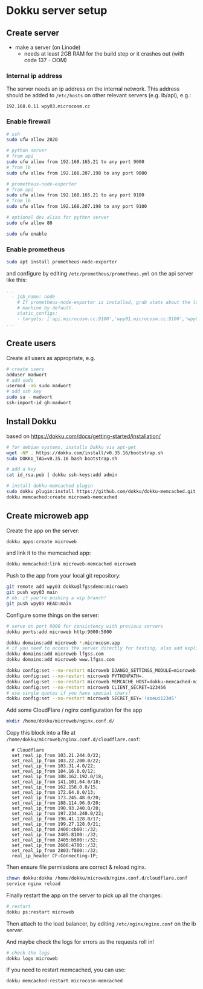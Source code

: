 # Dokku server setup

## Create server

* make a server (on Linode)
  * needs at least 2GB RAM for the build step or it crashes out (with code 137 - OOM)

### Internal ip address

The server needs an ip address on the internal network. This address should be added to `/etc/hosts` on other relevant servers (e.g. lb/api), e.g.:

```
192.168.0.11 wpy03.microcosm.cc
```

### Enable firewall

```bash
# ssh
sudo ufw allow 2020

# python server
# from api
sudo ufw allow from 192.168.165.21 to any port 9000
# from lb
sudo ufw allow from 192.168.207.198 to any port 9000

# prometheus-node-exporter
# from api
sudo ufw allow from 192.168.165.21 to any port 9100
# from lb
sudo ufw allow from 192.168.207.198 to any port 9100

# optional dev alias for python server
sudo ufw allow 80

sudo ufw enable
```

### Enable prometheus

```bash
sudo apt install prometheus-node-exporter
```

and configure by editing `/etc/prometheus/prometheus.yml` on the api server like this:

```yaml
...
  - job_name: node
    # If prometheus-node-exporter is installed, grab stats about the local
    # machine by default.
    static_configs:
    - targets: ['api.microcosm.cc:9100','wpy01.microcosm.cc:9100','wpy02.microcosm.cc:9100','wpy03.microcosm.cc:9100']
...
```


## Create users

Create all users as appropriate, e.g.

```bash
# create users
adduser madwort
# add sudo
usermod -aG sudo madwort
# add ssh key
sudo su - madwort
ssh-import-id gh:madwort
```

## Install Dokku

based on https://dokku.com/docs/getting-started/installation/

```bash
# for debian systems, installs Dokku via apt-get
wget -NP . https://dokku.com/install/v0.35.16/bootstrap.sh
sudo DOKKU_TAG=v0.35.16 bash bootstrap.sh

# add a key
cat id_rsa.pub | dokku ssh-keys:add admin

# install dokku-memcached plugin
sudo dokku plugin:install https://github.com/dokku/dokku-memcached.git --name memcached
dokku memcached:create microweb-memcached
```

## Create microweb app

Create the app on the server:

```bash
dokku apps:create microweb
```

and link it to the memcached app:

```bash
dokku memcached:link microweb-memcached microweb
```

Push to the app from your local git repository:

```bash
git remote add wpy03 dokku@lfgssdemo:microweb
git push wpy03 main
# nb. if you're pushing a wip branch!
git push wpy03 HEAD:main
```

Configure some things on the server:

```bash
# serve on port 9000 for consistency with previous servers
dokku ports:add microweb http:9000:5000

dokku domains:add microweb *.microcosm.app
# if you need to access the server directly for testing, also add explicit lfgss domains
dokku domains:add microweb lfgss.com
dokku domains:add microweb www.lfgss.com

dokku config:set --no-restart microweb DJANGO_SETTINGS_MODULE=microweb.settings
dokku config:set --no-restart microweb PYTHONPATH=.
dokku config:set --no-restart microweb MEMCACHE_HOST=dokku-memcached-microweb-memcached
dokku config:set --no-restart microweb CLIENT_SECRET=123456
# use single quotes if you have special chars!
dokku config:set --no-restart microweb SECRET_KEY='!aoeui12345'
```

Add some CloudFlare / nginx configuration for the app

```bash
mkdir /home/dokku/microweb/nginx.conf.d/
```

Copy this block into a file at `/home/dokku/microweb/nginx.conf.d/cloudflare.conf`:

```
  # Cloudflare
  set_real_ip_from 103.21.244.0/22;
  set_real_ip_from 103.22.200.0/22;
  set_real_ip_from 103.31.4.0/22;
  set_real_ip_from 104.16.0.0/12;
  set_real_ip_from 108.162.192.0/18;
  set_real_ip_from 141.101.64.0/18;
  set_real_ip_from 162.158.0.0/15;
  set_real_ip_from 172.64.0.0/13;
  set_real_ip_from 173.245.48.0/20;
  set_real_ip_from 188.114.96.0/20;
  set_real_ip_from 190.93.240.0/20;
  set_real_ip_from 197.234.240.0/22;
  set_real_ip_from 198.41.128.0/17;
  set_real_ip_from 199.27.128.0/21;
  set_real_ip_from 2400:cb00::/32;
  set_real_ip_from 2405:8100::/32;
  set_real_ip_from 2405:b500::/32;
  set_real_ip_from 2606:4700::/32;
  set_real_ip_from 2803:f800::/32;
  real_ip_header CF-Connecting-IP;
```

Then ensure file permissions are correct & reload nginx.

```bash
chown dokku:dokku /home/dokku/microweb/nginx.conf.d/cloudflare.conf
service nginx reload
```

Finally restart the app on the server to pick up all the changes:

```bash
# restart
dokku ps:restart microweb
```

Then attach to the load balancer, by editing `/etc/nginx/nginx.conf` on the lb server.

And maybe check the logs for errors as the requests roll in!

```bash
# check the logs
dokku logs microweb
```

If you need to restart memcached, you can use:

```bash
dokku memcached:restart microcosm-memcached
```
